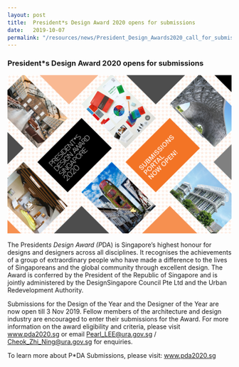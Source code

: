 ```yaml
---
layout: post
title:  President*s Design Award 2020 opens for submissions
date:   2019-10-07
permalink: "/resources/news/President_Design_Awards2020_call_for_submissions"
---
```

### **President*s Design Award 2020 opens for submissions**

![President_Design_Award2020](/images/President_Design_Award2020.jpg)

The President*s Design Award (P*DA) is Singapore’s highest honour for designs and designers across all disciplines.  It recognises the achievements of a group of extraordinary people who have made a difference to the lives of Singaporeans and the global community through excellent design.  The Award is conferred by the President of the Republic of Singapore and is jointly administered by the DesignSingapore Council Pte Ltd and the Urban Redevelopment Authority. 

Submissions for the Design of the Year and the Designer of the Year are now open till 3 Nov 2019.  Fellow members of the architecture and design industry are encouraged to enter their submissions for the Award.  For more information on the award eligibility and criteria, please visit www.pda2020.sg or email Pearl_LEE@ura.gov.sg / Cheok_Zhi_Ning@ura.gov.sg for enquiries.

To learn more about P*DA Submissions, please visit: www.pda2020.sg
